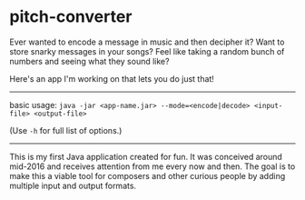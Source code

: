 # pitch-converter

Ever wanted to encode a message in music and then decipher it? Want to store snarky messages in your songs? Feel like taking a random bunch of numbers and seeing what they sound like?

Here's an app I'm working on that lets you do just that!

<hr>

basic usage: `java -jar <app-name.jar> --mode=<encode|decode> <input-file> <output-file>`

(Use `-h` for full list of options.)

<hr>

This is my first Java application created for fun. It was conceived around mid-2016 and receives attention from me every now and then. The goal is to make this a viable tool for composers and other curious people by adding multiple input and output formats.

